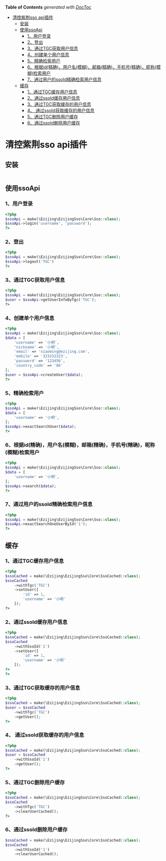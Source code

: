 <!-- START doctoc generated TOC please keep comment here to allow auto update -->
<!-- DON'T EDIT THIS SECTION, INSTEAD RE-RUN doctoc TO UPDATE -->
**Table of Contents**  *generated with [DocToc](https://github.com/thlorenz/doctoc)*

- [清控紫荆sso api插件](#%E6%B8%85%E6%8E%A7%E7%B4%AB%E8%8D%86sso-api%E6%8F%92%E4%BB%B6)
  - [安装](#%E5%AE%89%E8%A3%85)
  - [使用ssoApi](#%E4%BD%BF%E7%94%A8ssoapi)
    - [1、用户登录](#1%E7%94%A8%E6%88%B7%E7%99%BB%E5%BD%95)
    - [2、登出](#2%E7%99%BB%E5%87%BA)
    - [3、通过TGC获取用户信息](#3%E9%80%9A%E8%BF%87tgc%E8%8E%B7%E5%8F%96%E7%94%A8%E6%88%B7%E4%BF%A1%E6%81%AF)
    - [4、创建单个用户信息](#4%E5%88%9B%E5%BB%BA%E5%8D%95%E4%B8%AA%E7%94%A8%E6%88%B7%E4%BF%A1%E6%81%AF)
    - [5、精确检索用户](#5%E7%B2%BE%E7%A1%AE%E6%A3%80%E7%B4%A2%E7%94%A8%E6%88%B7)
    - [6、根据id(精确)，用户名(模糊)，邮箱(精确)，手机号(精确)，昵称(模糊)检索用户](#6%E6%A0%B9%E6%8D%AEid%E7%B2%BE%E7%A1%AE%E7%94%A8%E6%88%B7%E5%90%8D%E6%A8%A1%E7%B3%8A%E9%82%AE%E7%AE%B1%E7%B2%BE%E7%A1%AE%E6%89%8B%E6%9C%BA%E5%8F%B7%E7%B2%BE%E7%A1%AE%E6%98%B5%E7%A7%B0%E6%A8%A1%E7%B3%8A%E6%A3%80%E7%B4%A2%E7%94%A8%E6%88%B7)
    - [7、通过用户的ssoId精确检索用户信息](#7%E9%80%9A%E8%BF%87%E7%94%A8%E6%88%B7%E7%9A%84ssoid%E7%B2%BE%E7%A1%AE%E6%A3%80%E7%B4%A2%E7%94%A8%E6%88%B7%E4%BF%A1%E6%81%AF)
  - [缓存](#%E7%BC%93%E5%AD%98)
    - [1、通过TGC缓存用户信息](#1%E9%80%9A%E8%BF%87tgc%E7%BC%93%E5%AD%98%E7%94%A8%E6%88%B7%E4%BF%A1%E6%81%AF)
    - [2、通过ssoId缓存用户信息](#2%E9%80%9A%E8%BF%87ssoid%E7%BC%93%E5%AD%98%E7%94%A8%E6%88%B7%E4%BF%A1%E6%81%AF)
    - [3、通过TGC获取缓存的用户信息](#3%E9%80%9A%E8%BF%87tgc%E8%8E%B7%E5%8F%96%E7%BC%93%E5%AD%98%E7%9A%84%E7%94%A8%E6%88%B7%E4%BF%A1%E6%81%AF)
    - [4、 通过ssoId获取缓存的用户信息](#4-%E9%80%9A%E8%BF%87ssoid%E8%8E%B7%E5%8F%96%E7%BC%93%E5%AD%98%E7%9A%84%E7%94%A8%E6%88%B7%E4%BF%A1%E6%81%AF)
    - [5、通过TGC删除用户缓存](#5%E9%80%9A%E8%BF%87tgc%E5%88%A0%E9%99%A4%E7%94%A8%E6%88%B7%E7%BC%93%E5%AD%98)
    - [6、通过ssoId删除用户缓存](#6%E9%80%9A%E8%BF%87ssoid%E5%88%A0%E9%99%A4%E7%94%A8%E6%88%B7%E7%BC%93%E5%AD%98)

<!-- END doctoc generated TOC please keep comment here to allow auto update -->

清控紫荆sso api插件
===============================

安装
-------------------------------
```shell
```

使用ssoApi 
-------------------------------

### 1、用户登录
```php
<?php
$ssoApi = make(\Ezijing\EzijingSso\Core\Sso::class);
$ssoApi->login('username', 'password');
?>
```

### 2、登出
```php
<?php
$ssoApi = make(\Ezijing\EzijingSso\Core\Sso::class);
$ssoApi->logout('TGC')
?>
```

### 3、通过TGC获取用户信息
```php
<?php
$ssoApi = make(\Ezijing\EzijingSso\Core\Sso::class);
$user = $ssoApi->getUserInfoByTgc('TGC');
?>
```

### 4、创建单个用户信息
```php
<?php
$ssoApi = make(\Ezijing\EzijingSso\Core\Sso::class);
$data = [
    'username' => '小明',
    'nickname' => '小明',
    'email' => 'xiaoming@ezijing.com',
    'mobile' => '323232323', 
    'password' => '123456', 
    'country_code' => '86'
];
$user = $ssoApi->createUser($data);
?>
```

### 5、精确检索用户
```php
<?php
$ssoApi = make(\Ezijing\EzijingSso\Core\Sso::class);
$data = [
    'username' => '小明',
];
$ssoApi->exactSearchUser($data);
?>
```

### 6、根据id(精确)，用户名(模糊)，邮箱(精确)，手机号(精确)，昵称(模糊)检索用户
```php
<?php
$ssoApi = make(\Ezijing\EzijingSso\Core\Sso::class);
$data = [
    'username' => '小明',
];
$ssoApi->search($data);
?>
```

### 7、通过用户的ssoId精确检索用户信息
```php
<?php
$ssoApi = make(\Ezijing\EzijingSso\Core\Sso::class);
$ssoApi->exactSearchOneUserById('1');
?>
```

缓存
-------------------------------------

### 1、通过TGC缓存用户信息
```php
<?php
$ssoCached = make(\Ezijing\EzijingSso\Core\SsoCached::class);
$ssoCached
    ->withTgc('TGC')
    ->setUser([
        'id' => 1,
        'username' => '小明'
    ]);
?>
```

### 2、通过ssoId缓存用户信息
```php
<?php
$ssoCached = make(\Ezijing\EzijingSso\Core\SsoCached::class);
$ssoCached
    ->withSsoId('1')
    ->setUser([
        'id' => 1,
        'username' => '小明'
    ]);
?>
?>
```

### 3、通过TGC获取缓存的用户信息
```php
<?php
$ssoCached = make(\Ezijing\EzijingSso\Core\SsoCached::class);
$user = $ssoCached
    ->withTgc('TGC')
    ->getUser();
?>
```

### 4、 通过ssoId获取缓存的用户信息
```php
<?php
$ssoCached = make(\Ezijing\EzijingSso\Core\SsoCached::class);
$user = $ssoCached
    ->withSsoId('1')
    ->getUser();
?>
```

### 5、通过TGC删除用户缓存
```php
<?php
$ssoCached = make(\Ezijing\EzijingSso\Core\SsoCached::class);
$ssoCached
    ->withTgc('TGC')
    ->clearUserCached();
?>
```


### 6、通过ssoId删除用户缓存
```php
$ssoCached = make(\Ezijing\EzijingSso\Core\SsoCached::class);
$ssoCached
    ->withSsoId('1')
    ->clearUserCached();
```
